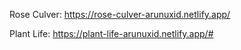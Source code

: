 Rose Culver: https://rose-culver-arunuxid.netlify.app/

Plant Life: https://plant-life-arunuxid.netlify.app/#